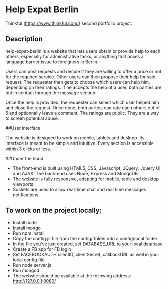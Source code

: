 # Help Expat Berlin

Thinkful (https://www.thinkful.com/) second portfolio project.

## Description
help-expat-berlin is a website that lets users obtain or provide help to each others, especially for administrative
tasks, or anything that poses a language barrier issue to foreigners in Berlin.

Users can post requests and decide if they are willing to offer a price or not for the required service. Other users
can then propose their help for said request. The requester then gets to choose which users can help him, depending on
their ratings. If he accepts the help of a user, both parties are put in contact through the message section.

Once the help is provided, the requester can select which user helped him and close the request. Once done, both parties
can rate each others out of 5 and optionnally leave a comment.
The ratings are public. They are a way to screen potential abuse.

##User interface

The website is designed to work on mobile, tablets and desktop. Its interface is meant to be simple and intuitive. Every
section is accessible within 3 clicks or less.

##Under the hood

* The front-end is built using HTML5, CSS, Javascript, JQuery, Jquery UI and AJAX. The back-end uses Node, Express and MongoDB.
* The website is fully responsive, adapting for mobile, table and desktop viewports.
* Sockets are used to allow real-time chat and real time messages notifications.


## To work on the project locally:
* Install node
* Install mongo
* Run npm install
* Copy the config.js file from the config/ folder into a config/local folder
* In the file you've just created, set DATABASE_URL to your local database
* Create a FB app for FB login
* Set FACEBOOKAUTH clientID, clientSecret, callbackURL as well in your local config file
* Run node server.js
* Run mongod
* The website should be available at the following address: http://127.0.0.1:8080/